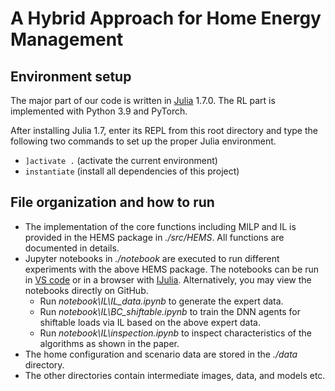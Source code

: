 # A Hybrid Approach for Home Energy Management

## Environment setup

The major part of our code is written in [Julia](https://julialang.org/) 1.7.0. The RL part is implemented with Python 3.9 and PyTorch.

After installing Julia 1.7, enter its REPL from this root directory and
type the following two commands to set up the proper Julia environment.

- `]activate .` (activate the current environment)
- `instantiate` (install all dependencies of this project)


## File organization and how to run

- The implementation of the core functions including MILP and IL is provided in the HEMS package in *./src/HEMS*. All functions are documented in details.
- Jupyter notebooks in *./notebook* are executed to run different experiments with the above HEMS package. The notebooks can be run in [VS code](https://code.visualstudio.com/docs/datascience/jupyter-notebooks) or in a browser with [IJulia](https://github.com/JuliaLang/IJulia.jl). Alternatively, you may view the notebooks directly on GitHub.
  - Run *notebook\IL\IL_data.ipynb* to generate the expert data.
  - Run *notebook\IL\BC_shiftable.ipynb* to train the DNN agents for shiftable loads via IL based on the above expert data.
  - Run *notebook\IL\inspection.ipynb* to inspect characteristics of the algorithms as shown in the paper.
- The home configuration and scenario data are stored in the *./data* directory.
- The other directories contain intermediate images, data, and models etc.
